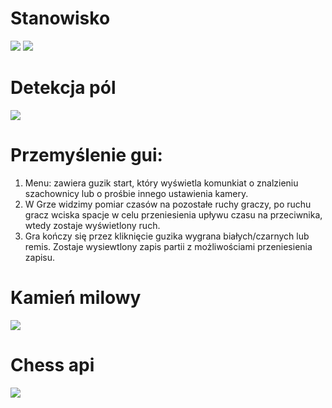 # Stanowisko
![](https://github.com/maciejGolebio/chess-registrator/blob/master/photos/stanowisko_1.jpg)
![](https://github.com/maciejGolebio/chess-registrator/blob/master/photos/stanowisko_2.jpg)
# Detekcja pól
![](https://github.com/maciejGolebio/chess-registrator/blob/master/photos/10.05.2020.JPG)
# Przemyślenie gui:
1. Menu: zawiera guzik start, który wyświetla komunkiat o znalzieniu szachownicy
lub o prośbie innego ustawienia kamery.<br>
2. W Grze widzimy pomiar czasów na pozostałe ruchy graczy, po ruchu gracz 
wciska spacje w celu przeniesienia upływu czasu na przeciwnika,
wtedy zostaje wyświetlony ruch.
3. Gra kończy się przez kliknięcie guzika wygrana białych/czarnych lub remis.
Zostaje wysiewtlony zapis partii z możliwościami przeniesienia zapisu.
# Kamień milowy
![](https://github.com/maciejGolebio/chess-registrator/blob/master/photos/milestone.JPG)
# Chess api
![](https://github.com/maciejGolebio/chess-registrator/blob/master/chess_api.png)
